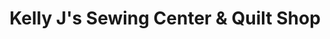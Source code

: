 ---
title: "Kelly J's Sewing Center & Quilt Shop"
url: /colorado-city/kelly-js-sewing-center-und-quilt-shop/
shop: Allgemein
---